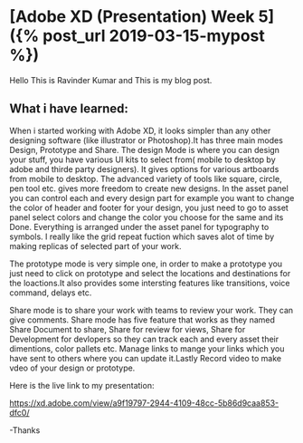 # [Adobe XD (Presentation) Week 5]({% post_url 2019-03-15-mypost %})
Hello This is Ravinder Kumar and This is my blog post.

## What i have learned:
When i started working with Adobe XD, it looks simpler than any other designing software (like illustrator or Photoshop).It has three main modes Design, Prototype and Share. The design Mode is where you can design your stuff, you have various UI kits to select from( mobile to desktop by adobe and thirde party designers). It gives options for various artboards from mobile to desktop. The advanced variety of tools like square, circle, pen tool etc. gives more freedom to create new designs. In the asset panel you can control each and every design part for example you want to change the color of header and footer for your design, you just need to go to asset panel select colors and change the color you choose for the same and its Done. Everything is arranged under the asset panel for typography to symbols. I really like the grid repeat fuction which saves alot of time by making replicas of selected part of your work.

The prototype mode is very simple one, in order to make a prototype you just need to click on prototype and select the locations and destinations for the loactions.It also provides some intersting features like transitions, voice command, delays etc.

Share mode is to share your work with teams to review your work. They can give comments. Share mode has five feature that works as they named Share Document to share, Share for review for views, Share for Development for devlopers so they can track each and every asset their dimentions, color pallets etc. Manage links to mange your links which you have sent to others where you can update it.Lastly Record video to make vdeo of your design or prototype.



Here is the live link to my presentation:

https://xd.adobe.com/view/a9f19797-2944-4109-48cc-5b86d9caa853-dfc0/


-Thanks
